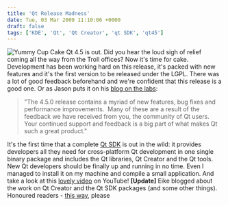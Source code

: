 ```yaml
---
title: 'Qt Release Madness'
date: Tue, 03 Mar 2009 11:10:06 +0000
draft: false
tags: ['KDE', 'Qt', 'Qt Creator', 'qt SDK', 'qt45']
---
```


![Yummy Cup Cake](/wp-content/uploads/cake.jpg "cup cake") Qt 4.5 is out. Did you hear the loud sigh of relief coming all the way from the Troll offices? Now it's time for cake. Development has been working hard on this release, it's packed with new features and it's the first version to be released under the LGPL. There was a lot of good feedback beforehand and we're confident that this release is a good one. Or as Jason puts it on his [blog on the labs](http://labs.trolltech.com/blogs/2009/03/03/qt-45-hits-the-virtual-shelves/):

> "The 4.5.0 release contains a myriad of new features, bug fixes and performance improvements.  Many of these are a result of the feedback we have received from you, the community of Qt users.  Your continued support and feedback is a big part of what makes Qt such a great product."

It's the first time that a complete [Qt SDK](http://www.qtsoftware.com/downloads) is out in the wild: it provides developers all they need for cross-platform Qt development in one single binary package and includes the Qt libraries, Qt Creator and the Qt tools. New Qt developers should be finally up and running in no time. Even I managed to install it on my machine and compile a small application. And take a look at this [lovely video](http://www.youtube.com/watch?v=HHsi5B_Opec) on YouTube! **\[Update\]** Eike blogged about the work on Qt Creator and the Qt SDK packages (and some other things). Honoured readers - [this way](http://labs.trolltech.com/blogs/2009/03/03/qt-creator-10-is-out/), please